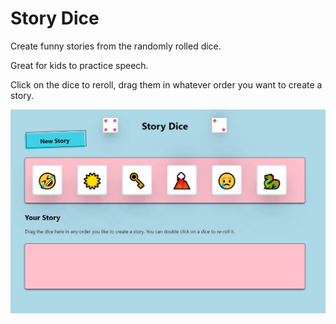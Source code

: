 # Story Dice

Create funny stories from the randomly rolled dice.

Great for kids to practice speech.

Click on the dice to reroll, drag them in whatever order you want to create a story.

![preview](preview.png)
